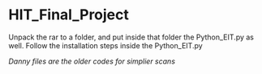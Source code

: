 # HIT_Final_Project

Unpack the rar to a folder, and put inside that folder the Python_EIT.py as well.
Follow the installation steps inside the Python_EIT.py



*Danny files are the older codes for simplier scans*
